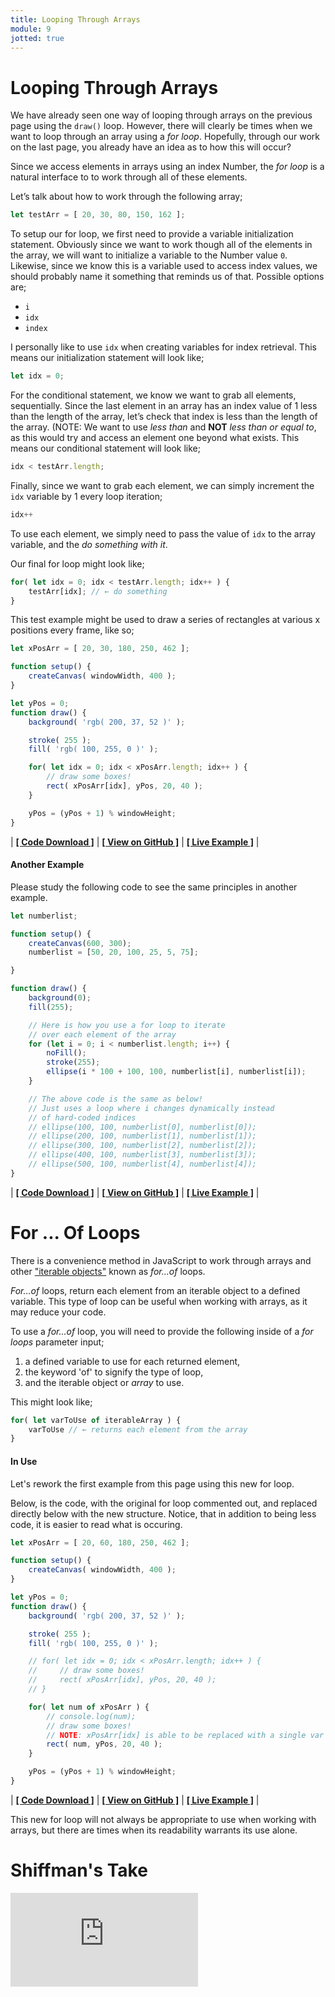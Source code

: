 ```yaml
---
title: Looping Through Arrays
module: 9
jotted: true
---
```


# Looping Through Arrays

We have already seen one way of looping through arrays on the previous page using the `draw()` loop. However, there will clearly be times when we want to loop through an array using a _for loop_. Hopefully, through our work on the last page, you already have an idea as to how this will occur?

Since we access elements in arrays using an index Number, the _for loop_ is a natural interface to to work through all of these elements.

Let’s talk about how to work through the following array;

```js
let testArr = [ 20, 30, 80, 150, 162 ];
```

To setup our for loop, we first need to provide a variable initialization statement. Obviously since we want to work though all of the elements in the array, we will want to initialize a variable to the Number value `0`. Likewise, since we know this is a variable used to access index values, we should probably name it something that reminds us of that. Possible options are;

- `i`
- `idx`
- `index`

I personally like to use `idx` when creating variables for index retrieval. This means our initialization statement will look like;

```js
let idx = 0;
```

For the conditional statement, we know we want to grab all elements, sequentially. Since the last element in an array has an index value of 1 less than the length of the array, let’s check that index is less than the length of the array. (NOTE: We want to use _less than_ and **NOT** _less than or equal to_, as this would try and access an element one beyond what exists. This means our conditional statement will look like;

```js
idx < testArr.length;
```

Finally, since we want to grab each element, we can simply increment the `idx` variable by 1 every loop iteration;

```js
idx++
```

To use each element, we simply need to pass the value of `idx` to the array variable, and the _do something with it_.

Our final for loop might look like;

```js
for( let idx = 0; idx < testArr.length; idx++ ) {
	testArr[idx]; // ← do something
}
```

This test example might be used to draw a series of rectangles at various x positions every frame, like so;

```js
let xPosArr = [ 20, 30, 180, 250, 462 ];

function setup() {
    createCanvas( windowWidth, 400 );
}

let yPos = 0;
function draw() {
    background( 'rgb( 200, 37, 52 )' );

    stroke( 255 );
    fill( 'rgb( 100, 255, 0 )' );

    for( let idx = 0; idx < xPosArr.length; idx++ ) {
        // draw some boxes!
        rect( xPosArr[idx], yPos, 20, 40 );
    }

    yPos = (yPos + 1) % windowHeight;
}
```

<div class="displayed_jotted_example">
    <div id="jotted-demo-1" class=""></div>
</div>
<script>
    new Jotted(document.querySelector("#jotted-demo-1"), {
    files: [
        {
            type: "js",
            url:"https://raw.githubusercontent.com/Montana-Media-Arts/120_CreativeCoding/master/lecture_code/09/03_arrays_for_01/sketch.js"
        },
        {
            type: "html",
            url:"../../../p5_resources/index.html"
    }],
    // plugins: [ "codemirror", "console" ]
    plugins: [ "codemirror" ]
});
</script>

| [**[ Code Download ]**](https://github.com/Montana-Media-Arts/120_CreativeCoding/raw/master/lecture_code/09/03_arrays_for_01/03_arrays_for_01.zip) | [**[ View on GitHub ]**](https://github.com/Montana-Media-Arts/120_CreativeCoding/raw/master/lecture_code/09/03_arrays_for_01/) | [**[ Live Example ]**](https://montana-media-arts.github.io/120_CreativeCoding/lecture_code/09/03_arrays_for_01/) |




#### Another Example

Please study the following code to see the same principles in another example.

```js
let numberlist;

function setup() {
    createCanvas(600, 300);
    numberlist = [50, 20, 100, 25, 5, 75];

}

function draw() {
    background(0);
    fill(255);

    // Here is how you use a for loop to iterate
    // over each element of the array
    for (let i = 0; i < numberlist.length; i++) {
        noFill();
        stroke(255);
        ellipse(i * 100 + 100, 100, numberlist[i], numberlist[i]);
    }

    // The above code is the same as below!
    // Just uses a loop where i changes dynamically instead
    // of hard-coded indices
    // ellipse(100, 100, numberlist[0], numberlist[0]);
    // ellipse(200, 100, numberlist[1], numberlist[1]);
    // ellipse(300, 100, numberlist[2], numberlist[2]);
    // ellipse(400, 100, numberlist[3], numberlist[3]);
    // ellipse(500, 100, numberlist[4], numberlist[4]);
}
```

<div class="displayed_jotted_example">
    <div id="jotted-demo-2" class=""></div>
</div>
<script>
    new Jotted(document.querySelector("#jotted-demo-2"), {
    files: [
        {
            type: "js",
            url:"https://raw.githubusercontent.com/Montana-Media-Arts/120_CreativeCoding/master/lecture_code/09/03_arrays_for_02/sketch.js"
        },
        {
            type: "html",
            url:"../../../p5_resources/index.html"
    }],
    // plugins: [ "codemirror", "console" ]
    plugins: [ "codemirror" ]
});
</script>

| [**[ Code Download ]**](https://github.com/Montana-Media-Arts/120_CreativeCoding/raw/master/lecture_code/09/03_arrays_for_02/03_arrays_for_02.zip) | [**[ View on GitHub ]**](https://github.com/Montana-Media-Arts/120_CreativeCoding/raw/master/lecture_code/09/03_arrays_for_02/) | [**[ Live Example ]**](https://montana-media-arts.github.io/120_CreativeCoding/lecture_code/09/03_arrays_for_02/) |



# For ... Of Loops

There is a convenience method in JavaScript to work through arrays and other ["iterable objects"](https://developer.mozilla.org/en-US/docs/Web/JavaScript/Reference/Statements/for...of) known as _for...of_ loops.

_For...of_ loops, return each element from an iterable object to a defined variable. This type of loop can be useful when working with arrays, as it may reduce your code.

To use a _for...of_ loop, you will need to provide the following inside of a _for loops_ parameter input;

1. a defined variable to use for each returned element,
2. the keyword 'of' to signify the type of loop,
3. and the iterable object or _array_ to use.

This might look like;

```js
for( let varToUse of iterableArray ) {
    varToUse // ← returns each element from the array
}
```

#### In Use

Let's rework the first example from this page using this new for loop.

Below, is the code, with the original for loop commented out, and replaced directly below with the new structure. Notice, that in addition to being less code, it is easier to read what is occuring.

```js
let xPosArr = [ 20, 60, 180, 250, 462 ];

function setup() {
    createCanvas( windowWidth, 400 );
}

let yPos = 0;
function draw() {
    background( 'rgb( 200, 37, 52 )' );

    stroke( 255 );
    fill( 'rgb( 100, 255, 0 )' );

    // for( let idx = 0; idx < xPosArr.length; idx++ ) {
    //     // draw some boxes!
    //     rect( xPosArr[idx], yPos, 20, 40 );
    // }

    for( let num of xPosArr ) {
        // console.log(num);
        // draw some boxes!
        // NOTE: xPosArr[idx] is able to be replaced with a single var
        rect( num, yPos, 20, 40 );
    }

    yPos = (yPos + 1) % windowHeight;
}
```

<div class="displayed_jotted_example">
    <div id="jotted-demo-3" class=""></div>
</div>
<script>
    new Jotted(document.querySelector("#jotted-demo-3"), {
    files: [
        {
            type: "js",
            url:"https://raw.githubusercontent.com/Montana-Media-Arts/120_CreativeCoding/master/lecture_code/09/04_arrays_for_of_01/sketch.js"
        },
        {
            type: "html",
            url:"../../../p5_resources/index.html"
    }],
    // plugins: [ "codemirror", "console" ]
    plugins: [ "codemirror" ]
});
</script>

| [**[ Code Download ]**](https://github.com/Montana-Media-Arts/120_CreativeCoding/raw/master/lecture_code/09/04_arrays_for_of_01/04_arrays_for_of_01.zip) | [**[ View on GitHub ]**](https://github.com/Montana-Media-Arts/120_CreativeCoding/raw/master/lecture_code/09/04_arrays_for_of_01/) | [**[ Live Example ]**](https://montana-media-arts.github.io/120_CreativeCoding/lecture_code/09/04_arrays_for_of_01/) |




This new for loop will not always be appropriate to use when working with arrays, but there are times when its readability warrants its use alone.


# Shiffman's Take

<div class="embed-responsive embed-responsive-16by9"><iframe class="embed-responsive-item" src="https://www.youtube.com/embed/RXWO3mFuW-I" frameborder="0" allowfullscreen></iframe></div>
